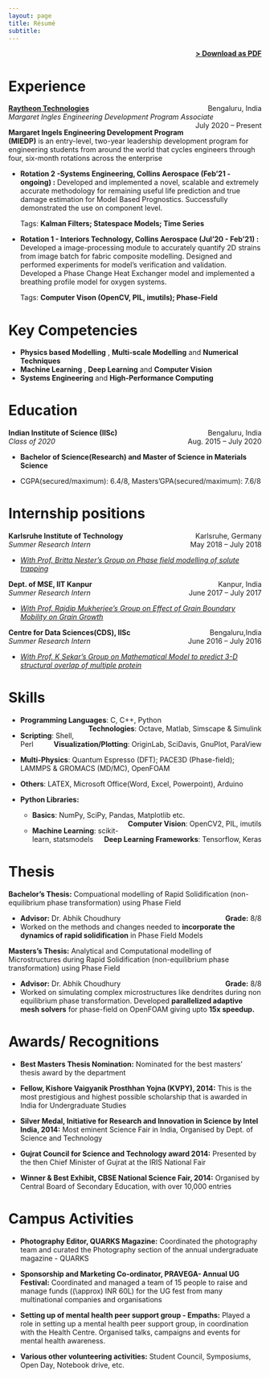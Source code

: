 ```yaml
---
layout: page
title: Résumé
subtitle: 
---
```


<span style="float: right; "><a href="{{ '/assets/resume.pdf' | prepend: site.baseurl }}"><strong>> Download as PDF</strong></a> </span>
<br>


# Experience

**[Raytheon Technologies](https://rtx.com)** <span style="float: right; ">Bengaluru, India</span>  
    *Margaret Ingles Engineering Development Program Associate* <span style="float: right; ">July 2020 – Present</span>
    
**Margaret Ingels Engineering Development Program (MIEDP)** is an
    entry-level, two-year leadership development program for engineering
    students from around the world that cycles engineers through four,
    six-month rotations across the enterprise

- **Rotation 2 -Systems Engineering, Collins Aerospace (Feb’21 -
    ongoing) :** Developed and implemented a novel, scalable and
    extremely accurate methodology for remaining useful life prediction
    and true damage estimation for Model Based Prognostics. Successfully
    demonstrated the use on component level.  

    <span>Tags: </span>**Kalman Filters; Statespace Models; Time
    Series**

- **Rotation 1 - Interiors Technology, Collins Aerospace (Jul’20 -
    Feb’21) :** Developed a image-processing
module to accurately quantify 2D strains from image batch for fabric composite modelling. Designed and performed
experiments for model’s verification and validation. Developed a Phase Change Heat Exchanger model and
implemented a breathing profile model for oxygen systems.

    <span>Tags: </span>**Computer Vison (OpenCV, PIL, imutils);
    Phase-Field**

# Key Competencies

- **Physics based Modelling** , **Multi-scale Modelling** and **Numerical Techniques**
- **Machine Learning** , **Deep Learning** and **Computer Vision**
- **Systems Engineering** and **High-Performance Computing**









# Education
**Indian Institute of Science (IISc)** <span style="float: right; ">Bengaluru, India</span>  
    *Class of 2020* <span style="float: right; ">Aug. 2015 – July 2020</span>
  

- **Bachelor of Science(Research) and Master of Science in
        Materials Science**
    
- <span>CGPA(secured/maximum): 6.4/8, 
        Masters’GPA(secured/maximum): 7.6/8</span>

# Internship positions
**Karlsruhe Institute of Technology**  <span style="float: right; "> Karlsruhe, Germany</span>  
    *Summer Research Intern*<span style="float: right; ">May 2018 – July 2018</span>
- *[With Prof. Britta Nester’s Group on Phase field modelling of solute trapping](https://www.iam.kit.edu/cms/english/Mitarbeiter_nestler.php)* 

**Dept. of MSE, IIT Kanpur**  <span style="float: right; "> Kanpur, India</span>  
    *Summer Research Intern*<span style="float: right; ">June 2017 – July 2017</span>
- *[With Prof. Rajdip Mukherjee’s Group on Effect of Grain Boundary Mobility on Grain Growth](http://home.iitk.ac.in/~rajdipm/projects.php)* 

**Centre for Data Sciences(CDS), IISc**  <span style="float: right; "> Bengaluru,India</span>  
    *Summer Research Intern*<span style="float: right; ">June 2016 – July 2016</span>
- *[With Prof. K Sekar’s Group on Mathematical Model to predict 3-D structural overlap of multiple protein](http://cds.iisc.ac.in/faculty/sekar/index.html)*

    

# Skills

  - <span> **Programming Languages**<span>: C, C++, Python</span> <span style="float: right; ">
    **Technologies**<span>: Octave, Matlab, Simscape & Simulink</span>
    </span>

  - <span> **Scripting**<span>: Shell, Perl</span> <span style="float: right; ">
    **Visualization/Plotting**<span>: OriginLab, SciDavis, GnuPlot,
    ParaView</span> </span>

  - <span> **Multi-Physics**<span>: Quantum Espresso (DFT); PACE3D
    (Phase-field); LAMMPS & GROMACS (MD/MC), OpenFOAM</span> </span>

  - <span> **Others**<span>: LATEX, Microsoft Office(Word, Excel,
    Powerpoint), Arduino</span> </span>

  - <span>**Python Libraries:**</span>
    
      - **Basics**<span>: NumPy, SciPy, Pandas, Matplotlib etc.</span><span style="float: right; ">
        **Computer Vision**<span>: OpenCV2, PIL, imutils</span>
    
      - <span> **Machine Learning**<span>: scikit-learn,
        statsmodels</span><span style="float: right; "> **Deep Learning Frameworks**<span>:
        Tensorflow, Keras</span> </span>

# Thesis

**Bachelor’s Thesis:** Compuational modelling of Rapid Solidification (non-equilibrium phase transformation) using Phase Field 

- **Advisor:** Dr. Abhik Choudhury <span style="float: right; "> **Grade:** 8/8
- Worked on the methods and changes needed to **incorporate the dynamics of rapid
    solidification** in Phase Field Models 
  
**Masters’s Thesis:** Analytical and Computational modelling of
    Microstructures during Rapid Solidification (non-equilibrium phase
    transformation) using Phase Field 
-  **Advisor:** Dr. Abhik Choudhury <span style="float: right; ">**Grade:** 8/8 <span>
- Worked on simulating complex microstructures like dendrites during non
    equilibrium phase transformation. Developed **parallelized adaptive
    mesh solvers** for phase-field on OpenFOAM giving upto **15x
    speedup.**

# Awards/ Recognitions

  - **Best Masters Thesis Nomination:** <span>Nominated for the best
    masters’ thesis award by the department</span>

  - **Fellow, Kishore Vaigyanik Prosthhan Yojna (KVPY), 2014:**
    <span>This is the most prestigious and highest possible scholarship
    that is awarded in India for Undergraduate Studies</span>

  - **Silver Medal, Initiative for Research and Innovation in Science by
    Intel India, 2014:** <span>Most eminent Science Fair in India,
    Organised by Dept. of Science and Technology</span>

  - **Gujrat Council for Science and Technology award 2014:**
    <span>Presented by the then Chief Minister of Gujrat at the IRIS
    National Fair </span>

  - **Winner & Best Exhibit, CBSE National Science Fair, 2014:**
    <span>Organised by Central Board of Secondary Education, with over
    10,000 entries</span>

# Campus Activities

  - **Photography Editor, QUARKS Magazine:** <span>Coordinated the
    photography team and curated the Photography section of the annual
    undergraduate magazine - QUARKS</span>

  - **Sponsorship and Marketing Co-ordinator, PRAVEGA- Annual UG
    Festival:** <span>Coordinated and managed a team of 15 people to
    raise and manage funds (\(\approx\) INR 60L) for the UG fest from
    many multinational companies and organisations</span>

  - **Setting up of mental health peer support group - Empaths:**
    <span>Played a role in setting up a mental health peer support
    group, in coordination with the Health Centre. Organised talks,
    campaigns and events for mental health awareness.</span>

  - **Various other volunteering activities:** <span>Student Council,
    Symposiums, Open Day, Notebook drive, etc.</span>
